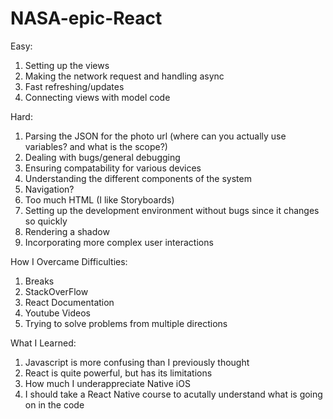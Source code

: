 # NASA-epic-React

Easy:
  1. Setting up the views
  2. Making the network request and handling async
  3. Fast refreshing/updates
  4. Connecting views with model code

Hard:
  1. Parsing the JSON for the photo url (where can you actually use variables? and what is the scope?)
  2. Dealing with bugs/general debugging
  3. Ensuring compatability for various devices
  4. Understanding the different components of the system
  5. Navigation?
  6. Too much HTML (I like Storyboards)
  7. Setting up the development environment without bugs since it changes so quickly
  8. Rendering a shadow
  9. Incorporating more complex user interactions
  
How I Overcame Difficulties:
  1. Breaks
  2. StackOverFlow
  3. React Documentation
  4. Youtube Videos
  5. Trying to solve problems from multiple directions
  
What I Learned:
  1. Javascript is more confusing than I previously thought
  2. React is quite powerful, but has its limitations
  3. How much I underappreciate Native iOS
  4. I should take a React Native course to acutally understand what is going on in the code

